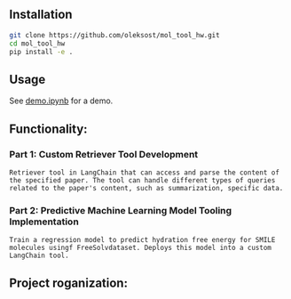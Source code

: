 ## Installation

```bash
git clone https://github.com/oleksost/mol_tool_hw.git
cd mol_tool_hw
pip install -e .
```

## Usage
See [demo.ipynb](https://github.com/oleksost/mol_tool_hw/blob/main/demo.ipynb) for a demo.

## Functionality:
### Part 1: Custom Retriever Tool Development
    Retriever tool in LangChain that can access and parse the content of the specified paper. The tool can handle different types of queries related to the paper's content, such as summarization, specific data.
### Part 2: Predictive Machine Learning Model Tooling Implementation
    Train a regression model to predict hydration free energy for SMILE molecules usingf FreeSolvdataset. Deploys this model into a custom LangChain tool.

## Project roganization: